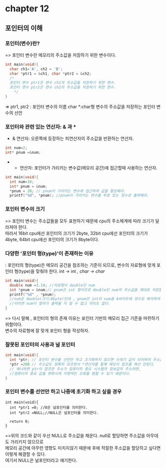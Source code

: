 # chapter 12
## 포인터의 이해

### 포인터(변수)란?
=> 포인터 변수란 메모리의 주소값을 저장하기 위한 변수이다. 

```c
int main(void){
  char ch1='A', ch2 = 'B';
  char *ptr1 = &ch1, char *ptr2 = &ch2;
  /*
  포인터 변수 ptr1은 변수 ch1의 주소값을 저장하기 위한 변수.
  포인터 변수 ptr2은 변수 ch2의 주소값을 저장하기 위한 변수.
    */
}
```

=> ptr1, ptr2 : 포인터 변수의 이름
   char *:char형 변수의 주소값을 저장하는 포인터 변수의 선언 <br> 


### 포인터와 관련 있는 연산자: & 과 *

* & 연산자: 오른쪽에 등장하는 피연산자의 주소값을 반환하는 연산자.

```c
int num=2;
int* pnum =&num;
```
* * 연산자: 포인터가 가리키는 변수값(메모리 공간)에 접근할때 사용하는 연산자.
```c
int main(void){
  int num=10;
  int* pnum = &num;
  *pnum = 20; // pnum이 가리키는 변수에 접근하여 값을 할당해라.
  printf("%d", *pnum); //pnum이 가리키는 변수를 부호 있는 정수로 출력해라.  
```

### 포인터 변수의 크기
=> 포인터 변수는 주소값들을 모두 표현하기 때문에 cpu의 주소체계에 따라
크기가 달라져야 한다. <br>
따라서 16bit cpu에선 포인터의 크기가 2byte, 32bit cpu에선 포인터의 크기가 4byte, 64bit cpu에선 포인터의 크기가 8byte이다. <br>

### 다양한 '포인터 형(type)'이 존재하는 이유 
: 포인터의 형(type)은 메모리 공간을 참조하는 기준이 되므로, 변수의 자료형에 맞게 포인터 형(type)을 맞춰야 한다. int -> int *, char -> char* <br>

```c
int main(void){
  double num =3.14; //자료형이 double인 num
  int *pnum = &num;// pnum은 int 형이므로 double인 num의 주소값을 제대로 저장할 수 없다. 
  printf("%d" , *pnum);
  //num은 double(크기:8byte)인데 , pnum은 int라 num을 4바이트에 정수로 해석하여 저장하게 되는데
  //이러면 num이 얼마가 출력될 지 알 수 없고 의미도 없다.
}
```
=> 다시 말해 , 포인터의 형의 존재 이유는 포인터 기반의 메모리 접근 기준을 마련하기 위함이다. <br>
   변수의 자료형에 잘 맞게 포인터 형을 작성하자.<br>

### 잘못된 포인터의 사용과 널 포인터 
```c
int main(void){
  int *ptr; // 포인터 변수를 선언만 하고 초기화하지 않으면 쓰레기 값이 되어버려 주소값이 어디로 튈지 모른다. 
  *ptr =200 // 주소값도 정확히 모르면서 *연산자를 통해 메모리 참조를 해선 안된다.
  // 왜냐하면 ptr이 참조한 주소가 컴퓨터의 중요 시스템의 정보값의 주소라면, 
  //컴퓨터의 중요 값을 변화시켜 치명적인 오류를 범할 수 있기 때문이다.
}
```

### 포인터 변수를 선언만 하고 나중에 초기화 하고 싶을 경우
 
```
int main(void){
  int *ptr1 =0; //0은 널포인터를 의미한다.
  int *ptr2 =NULL;//NULL은 널포인터를 의미한다.

  return 0;
}
```
=>위의 코드와 같이 우선 NULL로 주소값을 채운다. null로 할당하면 주소값을 아무데도 가리키지 않으므로 <br>
메모리 공간에 아무런 영향도 미치지않기 때문에 후에 적절한 주소값을 할당하고 싶다면 이렇게 해결할 수 있다.<br>
여기서 NULL은 널포인터라고 얘기한다. 
